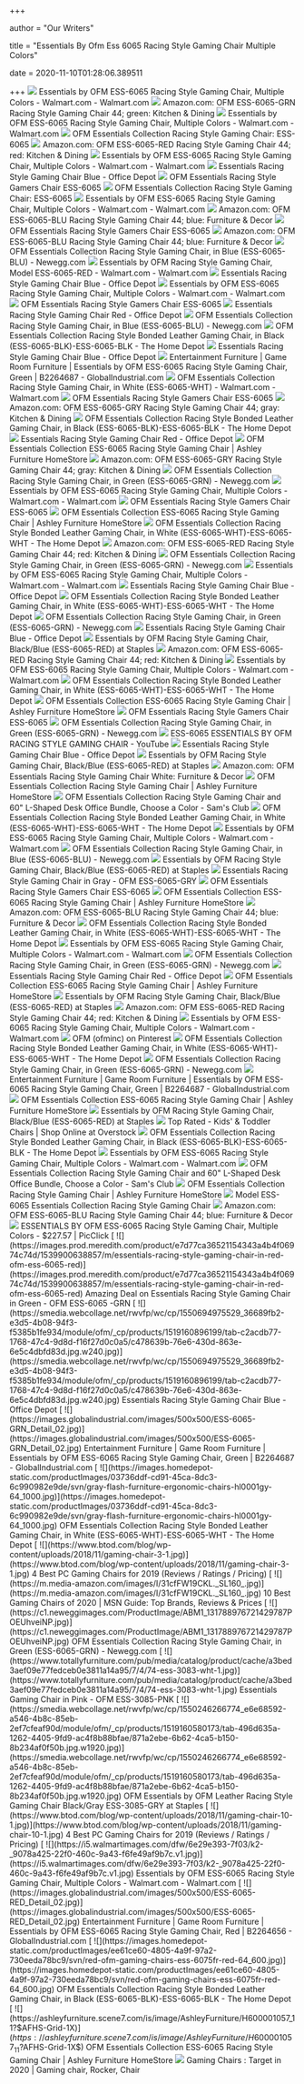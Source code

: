 +++
        
author = "Our Writers"
        
title = "Essentials By Ofm Ess 6065 Racing Style Gaming Chair Multiple Colors"
        
date = 2020-11-10T01:28:06.389511
        
+++
[ ![](https://i5.walmartimages.com/asr/c28ddccc-38eb-40c0-829b-946edd60f4d3_1.4a1b13dd35a5ca0aac9183eac75e1f2c.jpeg)](https://i5.walmartimages.com/asr/c28ddccc-38eb-40c0-829b-946edd60f4d3_1.4a1b13dd35a5ca0aac9183eac75e1f2c.jpeg) Essentials by OFM ESS-6065 Racing Style Gaming Chair, Multiple Colors -  Walmart.com - Walmart.com
[ ![](https://images-na.ssl-images-amazon.com/images/I/61zIR9hgixL._AC_SY679_.jpg)](https://images-na.ssl-images-amazon.com/images/I/61zIR9hgixL._AC_SY679_.jpg) Amazon.com: OFM ESS-6065-GRN Racing Style Gaming Chair 44; green: Kitchen &  Dining
[ ![](https://i5.walmartimages.com/asr/cbc3b1ce-28e7-4c2e-97c4-67ca93b09b7b_2.434c49e2bead12ae72774f2f14808c06.jpeg)](https://i5.walmartimages.com/asr/cbc3b1ce-28e7-4c2e-97c4-67ca93b09b7b_2.434c49e2bead12ae72774f2f14808c06.jpeg) Essentials by OFM ESS-6065 Racing Style Gaming Chair, Multiple Colors -  Walmart.com - Walmart.com
[ ![](https://www.btod.com/images/products/secondary/thumbs/ofm-ess-6065-1.jpg)](https://www.btod.com/images/products/secondary/thumbs/ofm-ess-6065-1.jpg) OFM Essentials Collection Racing Style Gaming Chair: ESS-6065
[ ![](https://images-na.ssl-images-amazon.com/images/I/51YX1YQ9MUL._AC_SY355_.jpg)](https://images-na.ssl-images-amazon.com/images/I/51YX1YQ9MUL._AC_SY355_.jpg) Amazon.com: OFM ESS-6065-RED Racing Style Gaming Chair 44; red: Kitchen &  Dining
[ ![](https://i5.walmartimages.com/asr/3bb2cd6d-6fe9-435f-9142-5476fb98ae74_1.a6b58b770881c7aae8fb73541cd189e9.jpeg)](https://i5.walmartimages.com/asr/3bb2cd6d-6fe9-435f-9142-5476fb98ae74_1.a6b58b770881c7aae8fb73541cd189e9.jpeg) Essentials by OFM ESS-6065 Racing Style Gaming Chair, Multiple Colors -  Walmart.com - Walmart.com
[ ![](https://media.officedepot.com/image/upload/b_rgb:FFFFFF,c_pad,dpr_1.0,f_auto,h_666,q_auto,w_500/c_pad,h_666,w_500/v1/products/585126/585126_o05_essentials_by_ofm_racing_style_high_back_bonded_leather_gaming_chair?pgw=1)](https://media.officedepot.com/image/upload/b_rgb:FFFFFF,c_pad,dpr_1.0,f_auto,h_666,q_auto,w_500/c_pad,h_666,w_500/v1/products/585126/585126_o05_essentials_by_ofm_racing_style_high_back_bonded_leather_gaming_chair?pgw=1) Essentials Racing Style Gaming Chair Blue - Office Depot
[ ![](https://cdn11.bigcommerce.com/s-i16nt17fuj/images/stencil/1280x1280/products/7215/23904/black_white__50680.1585230461.jpg?c=2)](https://cdn11.bigcommerce.com/s-i16nt17fuj/images/stencil/1280x1280/products/7215/23904/black_white__50680.1585230461.jpg?c=2) OFM Essentials Racing Style Gamers Chair ESS-6065
[ ![](https://www.btod.com/images/products/secondary/ofm-ess-6065-2.jpg)](https://www.btod.com/images/products/secondary/ofm-ess-6065-2.jpg) OFM Essentials Collection Racing Style Gaming Chair: ESS-6065
[ ![](https://i5.walmartimages.com/asr/bee286d0-9c1b-4a75-8f49-56a9c72b53ed_1.956ee3ae0f6affc677703dc328276246.jpeg)](https://i5.walmartimages.com/asr/bee286d0-9c1b-4a75-8f49-56a9c72b53ed_1.956ee3ae0f6affc677703dc328276246.jpeg) Essentials by OFM ESS-6065 Racing Style Gaming Chair, Multiple Colors -  Walmart.com - Walmart.com
[ ![](https://m.media-amazon.com/images/I/61024IsVRzL._AC_SS350_.jpg)](https://m.media-amazon.com/images/I/61024IsVRzL._AC_SS350_.jpg) Amazon.com: OFM ESS-6065-BLU Racing Style Gaming Chair 44; blue: Furniture  & Decor
[ ![](https://cdn11.bigcommerce.com/s-i16nt17fuj/images/stencil/1280x1280/products/7215/23912/feature_1__28676.1585230460.png?c=2)](https://cdn11.bigcommerce.com/s-i16nt17fuj/images/stencil/1280x1280/products/7215/23912/feature_1__28676.1585230460.png?c=2) OFM Essentials Racing Style Gamers Chair ESS-6065
[ ![](https://m.media-amazon.com/images/I/71Vm12Yug2L._AC_SS350_.jpg)](https://m.media-amazon.com/images/I/71Vm12Yug2L._AC_SS350_.jpg) Amazon.com: OFM ESS-6065-BLU Racing Style Gaming Chair 44; blue: Furniture  & Decor
[ ![](https://smedia.webcollage.net/rwvfp/wc/cp/1550694975529_36689fb2-e3d5-4b08-94f3-f5385b1fe934/module/ofm//_cp/products/1519160896199/tab-c2acdb77-1768-47c4-9d8d-f16f27d0c0a5/edcd7415-76ec-4340-8eac-7e3810434f97.jpg.w960.jpg)](https://smedia.webcollage.net/rwvfp/wc/cp/1550694975529_36689fb2-e3d5-4b08-94f3-f5385b1fe934/module/ofm//_cp/products/1519160896199/tab-c2acdb77-1768-47c4-9d8d-f16f27d0c0a5/edcd7415-76ec-4340-8eac-7e3810434f97.jpg.w960.jpg) OFM Essentials Collection Racing Style Gaming Chair, in Blue (ESS-6065-BLU)  - Newegg.com
[ ![](https://i5.walmartimages.com/asr/e615f535-3e1b-42d3-9c01-cdd19db10137_1.cd6e6cfe6f904ed042681907f817f1ca.jpeg)](https://i5.walmartimages.com/asr/e615f535-3e1b-42d3-9c01-cdd19db10137_1.cd6e6cfe6f904ed042681907f817f1ca.jpeg) Essentials by OFM Racing Style Gaming Chair, Model ESS-6065-RED -  Walmart.com - Walmart.com
[ ![](https://media.officedepot.com/image/upload/b_rgb:FFFFFF,c_pad,dpr_1.0,f_auto,h_666,q_auto,w_500/c_pad,h_666,w_500/v1/products/585126/585126_o08_essentials_by_ofm_racing_style_high_back_bonded_leather_gaming_chair?pgw=1)](https://media.officedepot.com/image/upload/b_rgb:FFFFFF,c_pad,dpr_1.0,f_auto,h_666,q_auto,w_500/c_pad,h_666,w_500/v1/products/585126/585126_o08_essentials_by_ofm_racing_style_high_back_bonded_leather_gaming_chair?pgw=1) Essentials Racing Style Gaming Chair Blue - Office Depot
[ ![](https://i5.walmartimages.com/asr/b9ce1f33-3a09-4b8c-bc9c-af68ffb6ca95_2.4fa7aee21e80584ae4b522278c03af6e.jpeg)](https://i5.walmartimages.com/asr/b9ce1f33-3a09-4b8c-bc9c-af68ffb6ca95_2.4fa7aee21e80584ae4b522278c03af6e.jpeg) Essentials by OFM ESS-6065 Racing Style Gaming Chair, Multiple Colors -  Walmart.com - Walmart.com
[ ![](https://cdn11.bigcommerce.com/s-i16nt17fuj/images/stencil/500x500/products/468/1042/OFM-ESS-3083-2__02242.1549466717.jpg?c=2)](https://cdn11.bigcommerce.com/s-i16nt17fuj/images/stencil/500x500/products/468/1042/OFM-ESS-3083-2__02242.1549466717.jpg?c=2) OFM Essentials Racing Style Gamers Chair ESS-6065
[ ![](https://media.officedepot.com/image/upload/b_rgb:FFFFFF,c_pad,dpr_1.0,f_auto,h_666,q_auto,w_500/c_pad,h_666,w_500/v1/products/677973/677973_o07_essentials_by_ofm_racing_style_high_back_bonded_leather_gaming_chair?pgw=1)](https://media.officedepot.com/image/upload/b_rgb:FFFFFF,c_pad,dpr_1.0,f_auto,h_666,q_auto,w_500/c_pad,h_666,w_500/v1/products/677973/677973_o07_essentials_by_ofm_racing_style_high_back_bonded_leather_gaming_chair?pgw=1) Essentials Racing Style Gaming Chair Red - Office Depot
[ ![](https://smedia.webcollage.net/rwvfp/wc/cp/1550694975529_36689fb2-e3d5-4b08-94f3-f5385b1fe934/module/ofm//_cp/products/1519160896199/tab-c2acdb77-1768-47c4-9d8d-f16f27d0c0a5/20e3d80a-37f0-4d24-8b23-1bbb991a3f22.jpg.w960.jpg)](https://smedia.webcollage.net/rwvfp/wc/cp/1550694975529_36689fb2-e3d5-4b08-94f3-f5385b1fe934/module/ofm//_cp/products/1519160896199/tab-c2acdb77-1768-47c4-9d8d-f16f27d0c0a5/20e3d80a-37f0-4d24-8b23-1bbb991a3f22.jpg.w960.jpg) OFM Essentials Collection Racing Style Gaming Chair, in Blue (ESS-6065-BLU)  - Newegg.com
[ ![](https://images.homedepot-static.com/productImages/1d6587b2-e57f-4bcb-9ebf-374f2f49f8c7/svn/black-ofm-gaming-chairs-ess-6065-blk-4f_600.jpg)](https://images.homedepot-static.com/productImages/1d6587b2-e57f-4bcb-9ebf-374f2f49f8c7/svn/black-ofm-gaming-chairs-ess-6065-blk-4f_600.jpg) OFM Essentials Collection Racing Style Bonded Leather Gaming Chair, in  Black (ESS-6065-BLK)-ESS-6065-BLK - The Home Depot
[ ![](https://media.officedepot.com/image/upload/b_rgb:FFFFFF,c_pad,dpr_1.0,f_auto,h_666,q_auto,w_500/c_pad,h_666,w_500/v1/products/585126/585126_o06_essentials_by_ofm_racing_style_high_back_bonded_leather_gaming_chair?pgw=1)](https://media.officedepot.com/image/upload/b_rgb:FFFFFF,c_pad,dpr_1.0,f_auto,h_666,q_auto,w_500/c_pad,h_666,w_500/v1/products/585126/585126_o06_essentials_by_ofm_racing_style_high_back_bonded_leather_gaming_chair?pgw=1) Essentials Racing Style Gaming Chair Blue - Office Depot
[ ![](https://i.ytimg.com/vi/alMpzpPCosM/maxresdefault.jpg)](https://i.ytimg.com/vi/alMpzpPCosM/maxresdefault.jpg) Entertainment Furniture | Game Room Furniture | Essentials by OFM ESS-6065  Racing Style Gaming Chair, Green | B2264687 - GlobalIndustrial.com
[ ![](https://i5.walmartimages.com/asr/d8f2fc40-d742-4bcf-a583-6ccf057cf655_2.6e463fb4242281b9273f228f504a071c.jpeg)](https://i5.walmartimages.com/asr/d8f2fc40-d742-4bcf-a583-6ccf057cf655_2.6e463fb4242281b9273f228f504a071c.jpeg) OFM Essentials Collection Racing Style Gaming Chair, in White (ESS-6065-WHT)  - Walmart.com - Walmart.com
[ ![](https://cdn11.bigcommerce.com/s-i16nt17fuj/images/stencil/500x500/products/5202/13009/OFM-ESS-3085-2__86611.1549488994.jpg?c=2)](https://cdn11.bigcommerce.com/s-i16nt17fuj/images/stencil/500x500/products/5202/13009/OFM-ESS-3085-2__86611.1549488994.jpg?c=2) OFM Essentials Racing Style Gamers Chair ESS-6065
[ ![](https://m.media-amazon.com/images/I/71CGnelN7DL._AC_SS350_.jpg)](https://m.media-amazon.com/images/I/71CGnelN7DL._AC_SS350_.jpg) Amazon.com: OFM ESS-6065-GRY Racing Style Gaming Chair 44; gray: Kitchen &  Dining
[ ![](https://images.homedepot-static.com/productImages/6bbcc3c3-b6c2-433a-a9c7-1a5a5bc1b281/svn/black-ofm-gaming-chairs-ess-6065-blk-76_600.jpg)](https://images.homedepot-static.com/productImages/6bbcc3c3-b6c2-433a-a9c7-1a5a5bc1b281/svn/black-ofm-gaming-chairs-ess-6065-blk-76_600.jpg) OFM Essentials Collection Racing Style Bonded Leather Gaming Chair, in  Black (ESS-6065-BLK)-ESS-6065-BLK - The Home Depot
[ ![](https://media.officedepot.com/image/upload/b_rgb:FFFFFF,c_pad,dpr_1.0,f_auto,h_666,q_auto,w_500/c_pad,h_666,w_500/v1/products/677973/677973_o08_essentials_by_ofm_racing_style_high_back_bonded_leather_gaming_chair?pgw=1)](https://media.officedepot.com/image/upload/b_rgb:FFFFFF,c_pad,dpr_1.0,f_auto,h_666,q_auto,w_500/c_pad,h_666,w_500/v1/products/677973/677973_o08_essentials_by_ofm_racing_style_high_back_bonded_leather_gaming_chair?pgw=1) Essentials Racing Style Gaming Chair Red - Office Depot
[ ![](https://ashleyfurniture.scene7.com/is/image/AshleyFurniture/H600001059_1?$AFHS-Grid-1X$)](https://ashleyfurniture.scene7.com/is/image/AshleyFurniture/H600001059_1?$AFHS-Grid-1X$) OFM Essentials Collection ESS-6065 Racing Style Gaming Chair | Ashley  Furniture HomeStore
[ ![](https://m.media-amazon.com/images/I/81sUWTuA2cL._AC_UL400_.jpg)](https://m.media-amazon.com/images/I/81sUWTuA2cL._AC_UL400_.jpg) Amazon.com: OFM ESS-6065-GRY Racing Style Gaming Chair 44; gray: Kitchen &  Dining
[ ![](https://smedia.webcollage.net/rwvfp/wc/cp/1550695667284_0a0ffa5c-337b-4167-b4f3-9de0d391e972/module/ofm//_cp/products/1519160914326/tab-d9fc36e0-dbb8-4ebc-ae88-415e068e634c/598858d3-1a9d-49fd-ad9c-cf27bab738d7.jpg.w960.jpg)](https://smedia.webcollage.net/rwvfp/wc/cp/1550695667284_0a0ffa5c-337b-4167-b4f3-9de0d391e972/module/ofm//_cp/products/1519160914326/tab-d9fc36e0-dbb8-4ebc-ae88-415e068e634c/598858d3-1a9d-49fd-ad9c-cf27bab738d7.jpg.w960.jpg) OFM Essentials Collection Racing Style Gaming Chair, in Green (ESS-6065-GRN)  - Newegg.com
[ ![](https://i5.walmartimages.com/dfw/6e29e393-5e30/k2-_f09a25c1-dd00-4433-96b8-1a6917a73459.v1.jpg)](https://i5.walmartimages.com/dfw/6e29e393-5e30/k2-_f09a25c1-dd00-4433-96b8-1a6917a73459.v1.jpg) Essentials by OFM ESS-6065 Racing Style Gaming Chair, Multiple Colors -  Walmart.com - Walmart.com
[ ![](https://cdn11.bigcommerce.com/s-i16nt17fuj/images/stencil/1280x1280/products/7215/23908/feature_2__77181.1585230460.png?c=2)](https://cdn11.bigcommerce.com/s-i16nt17fuj/images/stencil/1280x1280/products/7215/23908/feature_2__77181.1585230460.png?c=2) OFM Essentials Racing Style Gamers Chair ESS-6065
[ ![](https://ashleyfurniture.scene7.com/is/image/AshleyFurniture/H600001057_2?$AFHS-PDP-Main$)](https://ashleyfurniture.scene7.com/is/image/AshleyFurniture/H600001057_2?$AFHS-PDP-Main$) OFM Essentials Collection ESS-6065 Racing Style Gaming Chair | Ashley  Furniture HomeStore
[ ![](https://images.homedepot-static.com/productImages/df97f002-eb90-48f1-a001-1026a6ce1ba4/svn/white-ofm-gaming-chairs-ess-6065-wht-fa_600.jpg)](https://images.homedepot-static.com/productImages/df97f002-eb90-48f1-a001-1026a6ce1ba4/svn/white-ofm-gaming-chairs-ess-6065-wht-fa_600.jpg) OFM Essentials Collection Racing Style Bonded Leather Gaming Chair, in  White (ESS-6065-WHT)-ESS-6065-WHT - The Home Depot
[ ![](https://images-na.ssl-images-amazon.com/images/I/5151QnoUzlL._AC_SL1025_.jpg)](https://images-na.ssl-images-amazon.com/images/I/5151QnoUzlL._AC_SL1025_.jpg) Amazon.com: OFM ESS-6065-RED Racing Style Gaming Chair 44; red: Kitchen &  Dining
[ ![](https://c1.neweggimages.com/ProductImageCompressAll1280/ABM1_131788976694717252XjjbXKjCFk.jpg)](https://c1.neweggimages.com/ProductImageCompressAll1280/ABM1_131788976694717252XjjbXKjCFk.jpg) OFM Essentials Collection Racing Style Gaming Chair, in Green (ESS-6065-GRN)  - Newegg.com
[ ![](https://i5.walmartimages.com/dfw/6e29e393-f056/k2-_ba796c38-039b-4d0a-a223-8135f3dfc8e1.v1.jpg)](https://i5.walmartimages.com/dfw/6e29e393-f056/k2-_ba796c38-039b-4d0a-a223-8135f3dfc8e1.v1.jpg) Essentials by OFM ESS-6065 Racing Style Gaming Chair, Multiple Colors -  Walmart.com - Walmart.com
[ ![](https://smedia.webcollage.net/rwvfp/wc/cp/1550694975529_36689fb2-e3d5-4b08-94f3-f5385b1fe934/module/ofm/_cp/products/1519160896199/tab-c2acdb77-1768-47c4-9d8d-f16f27d0c0a5/7f62653b-cf30-410c-8e9b-7bc189d34707.jpg.w240.jpg)](https://smedia.webcollage.net/rwvfp/wc/cp/1550694975529_36689fb2-e3d5-4b08-94f3-f5385b1fe934/module/ofm/_cp/products/1519160896199/tab-c2acdb77-1768-47c4-9d8d-f16f27d0c0a5/7f62653b-cf30-410c-8e9b-7bc189d34707.jpg.w240.jpg) Essentials Racing Style Gaming Chair Blue - Office Depot
[ ![](https://images.homedepot-static.com/productImages/116e988d-7930-42a9-afd4-e31eb755441a/svn/white-ofm-gaming-chairs-ess-6065-wht-76_600.jpg)](https://images.homedepot-static.com/productImages/116e988d-7930-42a9-afd4-e31eb755441a/svn/white-ofm-gaming-chairs-ess-6065-wht-76_600.jpg) OFM Essentials Collection Racing Style Bonded Leather Gaming Chair, in  White (ESS-6065-WHT)-ESS-6065-WHT - The Home Depot
[ ![](https://c1.neweggimages.com/ProductImageCompressAll300/AF46_132082928396555013QJBfKCAVD3.jpg)](https://c1.neweggimages.com/ProductImageCompressAll300/AF46_132082928396555013QJBfKCAVD3.jpg) OFM Essentials Collection Racing Style Gaming Chair, in Green (ESS-6065-GRN)  - Newegg.com
[ ![](https://media.officedepot.com/image/upload/b_rgb:FFFFFF,c_pad,dpr_1.0,f_auto,h_666,q_auto,w_500/c_pad,h_666,w_500/v1/products/585126/585126_o09_essentials_by_ofm_racing_style_high_back_bonded_leather_gaming_chair?pgw=1)](https://media.officedepot.com/image/upload/b_rgb:FFFFFF,c_pad,dpr_1.0,f_auto,h_666,q_auto,w_500/c_pad,h_666,w_500/v1/products/585126/585126_o09_essentials_by_ofm_racing_style_high_back_bonded_leather_gaming_chair?pgw=1) Essentials Racing Style Gaming Chair Blue - Office Depot
[ ![](https://smedia.webcollage.net/rwvfp/wc/cp/1550695500345_a9c6d0ce-e145-4f67-88b9-f49bcf95f718/module/ofm//_cp/products/1519160951969/tab-1a39aefd-e6e3-4390-aae7-cdab3abca8be/5ec9ffa8-a1f4-4cb5-84c6-14220223159f.jpg.w480.jpg)](https://smedia.webcollage.net/rwvfp/wc/cp/1550695500345_a9c6d0ce-e145-4f67-88b9-f49bcf95f718/module/ofm//_cp/products/1519160951969/tab-1a39aefd-e6e3-4390-aae7-cdab3abca8be/5ec9ffa8-a1f4-4cb5-84c6-14220223159f.jpg.w480.jpg) Essentials by OFM Racing Style Gaming Chair, Black/Blue (ESS-6065-RED) at  Staples
[ ![](https://images-na.ssl-images-amazon.com/images/I/51WJ0SbuW7L._AC_SX466_.jpg)](https://images-na.ssl-images-amazon.com/images/I/51WJ0SbuW7L._AC_SX466_.jpg) Amazon.com: OFM ESS-6065-RED Racing Style Gaming Chair 44; red: Kitchen &  Dining
[ ![](https://i5.walmartimages.com/asr/133567d5-22a2-4248-a5b5-761491d0dd06_1.517df4f37880166525a5d6cfd7e61b05.jpeg)](https://i5.walmartimages.com/asr/133567d5-22a2-4248-a5b5-761491d0dd06_1.517df4f37880166525a5d6cfd7e61b05.jpeg) Essentials by OFM ESS-6065 Racing Style Gaming Chair, Multiple Colors -  Walmart.com - Walmart.com
[ ![](https://images.homedepot-static.com/productImages/57cca3f6-5d7d-4eb1-b7f8-156993392ddf/svn/white-gaming-chairs-rsp-110-wht-64_1000.jpg)](https://images.homedepot-static.com/productImages/57cca3f6-5d7d-4eb1-b7f8-156993392ddf/svn/white-gaming-chairs-rsp-110-wht-64_1000.jpg) OFM Essentials Collection Racing Style Bonded Leather Gaming Chair, in  White (ESS-6065-WHT)-ESS-6065-WHT - The Home Depot
[ ![](https://ashleyfurniture.scene7.com/is/image/AshleyFurniture/H600001057_14?$AFHS-PDP-Main$)](https://ashleyfurniture.scene7.com/is/image/AshleyFurniture/H600001057_14?$AFHS-PDP-Main$) OFM Essentials Collection ESS-6065 Racing Style Gaming Chair | Ashley  Furniture HomeStore
[ ![](https://cdn11.bigcommerce.com/s-i16nt17fuj/images/stencil/500x500/products/5178/12927/OFM-ESS-9050-2__64150.1549488866.png?c=2)](https://cdn11.bigcommerce.com/s-i16nt17fuj/images/stencil/500x500/products/5178/12927/OFM-ESS-9050-2__64150.1549488866.png?c=2) OFM Essentials Racing Style Gamers Chair ESS-6065
[ ![](https://c1.neweggimages.com/ProductImageCompressAll1280/ABM1_1317889766927450874aTzrS259l.jpg)](https://c1.neweggimages.com/ProductImageCompressAll1280/ABM1_1317889766927450874aTzrS259l.jpg) OFM Essentials Collection Racing Style Gaming Chair, in Green (ESS-6065-GRN)  - Newegg.com
[ ![](https://i.ytimg.com/vi/UFk1TWoWgJU/maxresdefault.jpg)](https://i.ytimg.com/vi/UFk1TWoWgJU/maxresdefault.jpg) ESS-6065 ESSENTIALS BY OFM RACING STYLE GAMING CHAIR - YouTube
[ ![](https://media.officedepot.com/image/upload/b_rgb:FFFFFF,c_pad,dpr_1.0,f_auto,h_666,q_auto,w_500/c_pad,h_666,w_500/v1/products/585126/585126_o07_essentials_by_ofm_racing_style_high_back_bonded_leather_gaming_chair?pgw=1)](https://media.officedepot.com/image/upload/b_rgb:FFFFFF,c_pad,dpr_1.0,f_auto,h_666,q_auto,w_500/c_pad,h_666,w_500/v1/products/585126/585126_o07_essentials_by_ofm_racing_style_high_back_bonded_leather_gaming_chair?pgw=1) Essentials Racing Style Gaming Chair Blue - Office Depot
[ ![](https://smedia.webcollage.net/rwvfp/wc/cp/1550695500345_a9c6d0ce-e145-4f67-88b9-f49bcf95f718/module/ofm//_cp/products/1519160951969/tab-1a39aefd-e6e3-4390-aae7-cdab3abca8be/3368e780-c155-4d1b-821d-faf7e58ee106.jpg.w480.jpg)](https://smedia.webcollage.net/rwvfp/wc/cp/1550695500345_a9c6d0ce-e145-4f67-88b9-f49bcf95f718/module/ofm//_cp/products/1519160951969/tab-1a39aefd-e6e3-4390-aae7-cdab3abca8be/3368e780-c155-4d1b-821d-faf7e58ee106.jpg.w480.jpg) Essentials by OFM Racing Style Gaming Chair, Black/Blue (ESS-6065-RED) at  Staples
[ ![](https://m.media-amazon.com/images/I/71JbtGHDrzL._AC_SS350_.jpg)](https://m.media-amazon.com/images/I/71JbtGHDrzL._AC_SS350_.jpg) Amazon.com: OFM Essentials Racing Style Gaming Chair White: Furniture &  Decor
[ ![](https://ashleyfurniture.scene7.com/is/image/AshleyFurniture/H600001056_14?$AFHS-PDP-Main$)](https://ashleyfurniture.scene7.com/is/image/AshleyFurniture/H600001056_14?$AFHS-PDP-Main$) OFM Essentials Collection Racing Style Gaming Chair | Ashley Furniture  HomeStore
[ ![](x-raw-image:///3280c4204caa80a5b2cd4dc256b3bfa6c3a4b1bb14e385f1b4f7ff48bdb2c0de)](x-raw-image:///3280c4204caa80a5b2cd4dc256b3bfa6c3a4b1bb14e385f1b4f7ff48bdb2c0de) OFM Essentials Collection Racing Style Gaming Chair and 60" L-Shaped Desk  Office Bundle, Choose a Color - Sam's Club
[ ![](https://images.homedepot-static.com/productImages/74d29aae-5979-4028-ae6c-da0b3a7bdb21/svn/white-ofm-gaming-chairs-ess-6065-wht-44_600.jpg)](https://images.homedepot-static.com/productImages/74d29aae-5979-4028-ae6c-da0b3a7bdb21/svn/white-ofm-gaming-chairs-ess-6065-wht-44_600.jpg) OFM Essentials Collection Racing Style Bonded Leather Gaming Chair, in  White (ESS-6065-WHT)-ESS-6065-WHT - The Home Depot
[ ![](https://i5.walmartimages.com/asr/85c1d54c-e30f-4feb-b94c-52cc1ae837c2_1.74f78547b56c798165ad18b5231cff9a.jpeg?odnWidth=282&odnHeight=282&odnBg=ffffff)](https://i5.walmartimages.com/asr/85c1d54c-e30f-4feb-b94c-52cc1ae837c2_1.74f78547b56c798165ad18b5231cff9a.jpeg?odnWidth=282&odnHeight=282&odnBg=ffffff) Essentials by OFM ESS-6065 Racing Style Gaming Chair, Multiple Colors -  Walmart.com - Walmart.com
[ ![](https://c1.neweggimages.com/ProductImageCompressAll1280/ABM1_131788975499038917BYd4jYOpTM.jpg)](https://c1.neweggimages.com/ProductImageCompressAll1280/ABM1_131788975499038917BYd4jYOpTM.jpg) OFM Essentials Collection Racing Style Gaming Chair, in Blue (ESS-6065-BLU)  - Newegg.com
[ ![](https://smedia.webcollage.net/rwvfp/wc/cp/1550695500345_a9c6d0ce-e145-4f67-88b9-f49bcf95f718/module/ofm/_cp/products/1519160951969/tab-1a39aefd-e6e3-4390-aae7-cdab3abca8be/9fbcfffc-c2ad-436b-9ebc-9120552070f9.jpg.w240.jpg)](https://smedia.webcollage.net/rwvfp/wc/cp/1550695500345_a9c6d0ce-e145-4f67-88b9-f49bcf95f718/module/ofm/_cp/products/1519160951969/tab-1a39aefd-e6e3-4390-aae7-cdab3abca8be/9fbcfffc-c2ad-436b-9ebc-9120552070f9.jpg.w240.jpg) Essentials by OFM Racing Style Gaming Chair, Black/Blue (ESS-6065-RED) at  Staples
[ ![](https://www.totallyfurniture.com/pub/media/images/cache/amasty/shopby/option_images/slider/resized/200x200/ofm.png)](https://www.totallyfurniture.com/pub/media/images/cache/amasty/shopby/option_images/slider/resized/200x200/ofm.png) Essentials Racing Style Gaming Chair in Gray - OFM ESS-6065-GRY
[ ![](https://cdn11.bigcommerce.com/s-i16nt17fuj/images/stencil/1280x1280/products/7215/23911/color_swatches__17702.1585230460.png?c=2)](https://cdn11.bigcommerce.com/s-i16nt17fuj/images/stencil/1280x1280/products/7215/23911/color_swatches__17702.1585230460.png?c=2) OFM Essentials Racing Style Gamers Chair ESS-6065
[ ![](https://ashleyfurniture.scene7.com/is/image/AshleyFurniture/H600001059_20?$AFHS-PDP-Main$)](https://ashleyfurniture.scene7.com/is/image/AshleyFurniture/H600001059_20?$AFHS-PDP-Main$) OFM Essentials Collection ESS-6065 Racing Style Gaming Chair | Ashley  Furniture HomeStore
[ ![](https://m.media-amazon.com/images/I/71vRCx8pB1L._AC_SS350_.jpg)](https://m.media-amazon.com/images/I/71vRCx8pB1L._AC_SS350_.jpg) Amazon.com: OFM ESS-6065-BLU Racing Style Gaming Chair 44; blue: Furniture  & Decor
[ ![](https://images.homedepot-static.com/productImages/0f1d8a21-247d-451b-a7d5-65a21909ba4e/svn/white-ofm-gaming-chairs-ess-6075-wht-64_600.jpg)](https://images.homedepot-static.com/productImages/0f1d8a21-247d-451b-a7d5-65a21909ba4e/svn/white-ofm-gaming-chairs-ess-6075-wht-64_600.jpg) OFM Essentials Collection Racing Style Bonded Leather Gaming Chair, in  White (ESS-6065-WHT)-ESS-6065-WHT - The Home Depot
[ ![](https://i5.walmartimages.com/asr/8247a53e-19a3-402e-b71e-1e72ad1eedcc_1.c08c712a12cf2947fc8fc64e17e334a7.jpeg?odnWidth=282&odnHeight=282&odnBg=ffffff)](https://i5.walmartimages.com/asr/8247a53e-19a3-402e-b71e-1e72ad1eedcc_1.c08c712a12cf2947fc8fc64e17e334a7.jpeg?odnWidth=282&odnHeight=282&odnBg=ffffff) Essentials by OFM ESS-6065 Racing Style Gaming Chair, Multiple Colors -  Walmart.com - Walmart.com
[ ![](https://c1.neweggimages.com/ProductImageCompressAll300/AEKD_132170100629127837MqIfwsIseo.jpg)](https://c1.neweggimages.com/ProductImageCompressAll300/AEKD_132170100629127837MqIfwsIseo.jpg) OFM Essentials Collection Racing Style Gaming Chair, in Green (ESS-6065-GRN)  - Newegg.com
[ ![](https://media.officedepot.com/image/upload/b_rgb:FFFFFF,c_pad,dpr_1.0,f_auto,h_666,q_auto,w_500/c_pad,h_666,w_500/v1/products/677973/677973_o06_essentials_by_ofm_racing_style_high_back_bonded_leather_gaming_chair?pgw=1)](https://media.officedepot.com/image/upload/b_rgb:FFFFFF,c_pad,dpr_1.0,f_auto,h_666,q_auto,w_500/c_pad,h_666,w_500/v1/products/677973/677973_o06_essentials_by_ofm_racing_style_high_back_bonded_leather_gaming_chair?pgw=1) Essentials Racing Style Gaming Chair Red - Office Depot
[ ![](https://ashleyfurniture.scene7.com/is/image/AshleyFurniture/H600001059_19?$AFHS-PDP-Main$)](https://ashleyfurniture.scene7.com/is/image/AshleyFurniture/H600001059_19?$AFHS-PDP-Main$) OFM Essentials Collection ESS-6065 Racing Style Gaming Chair | Ashley  Furniture HomeStore
[ ![](https://smedia.webcollage.net/rwvfp/wc/cp/1550695500345_a9c6d0ce-e145-4f67-88b9-f49bcf95f718/module/ofm/_cp/products/1519160951969/tab-1a39aefd-e6e3-4390-aae7-cdab3abca8be/95add42d-514b-438f-b942-4efe453e5028.jpg.w240.jpg)](https://smedia.webcollage.net/rwvfp/wc/cp/1550695500345_a9c6d0ce-e145-4f67-88b9-f49bcf95f718/module/ofm/_cp/products/1519160951969/tab-1a39aefd-e6e3-4390-aae7-cdab3abca8be/95add42d-514b-438f-b942-4efe453e5028.jpg.w240.jpg) Essentials by OFM Racing Style Gaming Chair, Black/Blue (ESS-6065-RED) at  Staples
[ ![](https://images-na.ssl-images-amazon.com/images/I/31XrVlyV7JL._AC_.jpg)](https://images-na.ssl-images-amazon.com/images/I/31XrVlyV7JL._AC_.jpg) Amazon.com: OFM ESS-6065-RED Racing Style Gaming Chair 44; red: Kitchen &  Dining
[ ![](https://i5.walmartimages.com/asr/32d0f1f1-62eb-43b8-8c93-209782cf218b_1.f018b4bc7a3d49b21569adb782561dc3.jpeg?odnWidth=282&odnHeight=282&odnBg=ffffff)](https://i5.walmartimages.com/asr/32d0f1f1-62eb-43b8-8c93-209782cf218b_1.f018b4bc7a3d49b21569adb782561dc3.jpeg?odnWidth=282&odnHeight=282&odnBg=ffffff) Essentials by OFM ESS-6065 Racing Style Gaming Chair, Multiple Colors -  Walmart.com - Walmart.com
[ ![](https://i.pinimg.com/236x/76/8b/ce/768bcea91bb97977cd35d412780cd33b.jpg)](https://i.pinimg.com/236x/76/8b/ce/768bcea91bb97977cd35d412780cd33b.jpg) OFM (ofminc) on Pinterest
[ ![](https://images.homedepot-static.com/productImages/03a9d323-5dd3-4918-9fdb-f7bb5fadf9cb/svn/white-ofm-gaming-chairs-ess-6065-wht-1f_600.jpg)](https://images.homedepot-static.com/productImages/03a9d323-5dd3-4918-9fdb-f7bb5fadf9cb/svn/white-ofm-gaming-chairs-ess-6065-wht-1f_600.jpg) OFM Essentials Collection Racing Style Bonded Leather Gaming Chair, in  White (ESS-6065-WHT)-ESS-6065-WHT - The Home Depot
[ ![](https://c1.neweggimages.com/ProductImageCompressAll300/ARRDD201013KO2BO.jpg)](https://c1.neweggimages.com/ProductImageCompressAll300/ARRDD201013KO2BO.jpg) OFM Essentials Collection Racing Style Gaming Chair, in Green (ESS-6065-GRN)  - Newegg.com
[ ![](https://images.globalindustrial.com/images/500x500/ESS-6065-GRN_Detail_05.jpg)](https://images.globalindustrial.com/images/500x500/ESS-6065-GRN_Detail_05.jpg) Entertainment Furniture | Game Room Furniture | Essentials by OFM ESS-6065  Racing Style Gaming Chair, Green | B2264687 - GlobalIndustrial.com
[ ![](https://ashleyfurniture.scene7.com/is/image/AshleyFurniture/H600001057_10?$AFHS-PDP-Main$)](https://ashleyfurniture.scene7.com/is/image/AshleyFurniture/H600001057_10?$AFHS-PDP-Main$) OFM Essentials Collection ESS-6065 Racing Style Gaming Chair | Ashley  Furniture HomeStore
[ ![](https://smedia.webcollage.net/rwvfp/wc/cp/1550695500345_a9c6d0ce-e145-4f67-88b9-f49bcf95f718/module/ofm/_cp/products/1519160951969/tab-1a39aefd-e6e3-4390-aae7-cdab3abca8be/0cbcf8a7-465b-42a2-9cef-e7e5814c3300.jpg.w240.jpg)](https://smedia.webcollage.net/rwvfp/wc/cp/1550695500345_a9c6d0ce-e145-4f67-88b9-f49bcf95f718/module/ofm/_cp/products/1519160951969/tab-1a39aefd-e6e3-4390-aae7-cdab3abca8be/0cbcf8a7-465b-42a2-9cef-e7e5814c3300.jpg.w240.jpg) Essentials by OFM Racing Style Gaming Chair, Black/Blue (ESS-6065-RED) at  Staples
[ ![](https://ak1.ostkcdn.com/images/products/is/images/direct/dba3adf2a9dad82c2a76fea745c3c9a0a2ac262c/Costway-Executive-Racing-Style-High-Back-Reclining-Chair-Gaming-Chair-Office-Computer-%28Black%2BWhite%29.jpg?imwidth=400&impolicy=medium)](https://ak1.ostkcdn.com/images/products/is/images/direct/dba3adf2a9dad82c2a76fea745c3c9a0a2ac262c/Costway-Executive-Racing-Style-High-Back-Reclining-Chair-Gaming-Chair-Office-Computer-%28Black%2BWhite%29.jpg?imwidth=400&impolicy=medium) Top Rated - Kids' & Toddler Chairs | Shop Online at Overstock
[ ![](https://images.homedepot-static.com/productImages/6ec57b78-7194-40ea-b265-f390f571f883/svn/black-ofm-gaming-chairs-ess-6065-blk-44_600.jpg)](https://images.homedepot-static.com/productImages/6ec57b78-7194-40ea-b265-f390f571f883/svn/black-ofm-gaming-chairs-ess-6065-blk-44_600.jpg) OFM Essentials Collection Racing Style Bonded Leather Gaming Chair, in  Black (ESS-6065-BLK)-ESS-6065-BLK - The Home Depot
[ ![](https://i5.walmartimages.com/asr/b92d0162-17f3-4a8d-99bb-0364f67ff086_1.6b6282ba782b085c2e125fa7273052e2.jpeg?odnWidth=282&odnHeight=282&odnBg=ffffff)](https://i5.walmartimages.com/asr/b92d0162-17f3-4a8d-99bb-0364f67ff086_1.6b6282ba782b085c2e125fa7273052e2.jpeg?odnWidth=282&odnHeight=282&odnBg=ffffff) Essentials by OFM ESS-6065 Racing Style Gaming Chair, Multiple Colors -  Walmart.com - Walmart.com
[ ![](https://scene7.samsclub.com/is/image/samsclub/0019276701152_B?wid=280&hei=280)](https://scene7.samsclub.com/is/image/samsclub/0019276701152_B?wid=280&hei=280) OFM Essentials Collection Racing Style Gaming Chair and 60" L-Shaped Desk  Office Bundle, Choose a Color - Sam's Club
[ ![](https://ashleyfurniture.scene7.com/is/image/AshleyFurniture/H600001056_18?$AFHS-PDP-Main$)](https://ashleyfurniture.scene7.com/is/image/AshleyFurniture/H600001056_18?$AFHS-PDP-Main$) OFM Essentials Collection Racing Style Gaming Chair | Ashley Furniture  HomeStore
[ ![](https://www.ofminc.com/wp-content/themes/ofm/assets/images/ofmlogo.png)](https://www.ofminc.com/wp-content/themes/ofm/assets/images/ofmlogo.png) Model ESS-6065 Essentials Collection Racing Style Gaming Chair
[ ![](https://m.media-amazon.com/images/I/71hnbW21r1L._AC_SS350_.jpg)](https://m.media-amazon.com/images/I/71hnbW21r1L._AC_SS350_.jpg) Amazon.com: OFM ESS-6065-BLU Racing Style Gaming Chair 44; blue: Furniture  & Decor
[ ![](https://www.picclickimg.com/d/l400/pict/143783696975_/Essentials-by-OFM-Ess-3085-Racing-Style-Bonded-Leather.jpg)](https://www.picclickimg.com/d/l400/pict/143783696975_/Essentials-by-OFM-Ess-3085-Racing-Style-Bonded-Leather.jpg) ESSENTIALS BY OFM ESS-6065 Racing Style Gaming Chair, Multiple Colors -  $227.57 | PicClick
[ ![](https://images.prod.meredith.com/product/e7d77ca36521154343a4b4f06974c74d/1539900638857/m/essentials-racing-style-gaming-chair-in-red-ofm-ess-6065-red)](https://images.prod.meredith.com/product/e7d77ca36521154343a4b4f06974c74d/1539900638857/m/essentials-racing-style-gaming-chair-in-red-ofm-ess-6065-red) Amazing Deal on Essentials Racing Style Gaming Chair in Green - OFM ESS-6065 -GRN
[ ![](https://smedia.webcollage.net/rwvfp/wc/cp/1550694975529_36689fb2-e3d5-4b08-94f3-f5385b1fe934/module/ofm/_cp/products/1519160896199/tab-c2acdb77-1768-47c4-9d8d-f16f27d0c0a5/c478639b-76e6-430d-863e-6e5c4dbfd83d.jpg.w240.jpg)](https://smedia.webcollage.net/rwvfp/wc/cp/1550694975529_36689fb2-e3d5-4b08-94f3-f5385b1fe934/module/ofm/_cp/products/1519160896199/tab-c2acdb77-1768-47c4-9d8d-f16f27d0c0a5/c478639b-76e6-430d-863e-6e5c4dbfd83d.jpg.w240.jpg) Essentials Racing Style Gaming Chair Blue - Office Depot
[ ![](https://images.globalindustrial.com/images/500x500/ESS-6065-GRN_Detail_02.jpg)](https://images.globalindustrial.com/images/500x500/ESS-6065-GRN_Detail_02.jpg) Entertainment Furniture | Game Room Furniture | Essentials by OFM ESS-6065  Racing Style Gaming Chair, Green | B2264687 - GlobalIndustrial.com
[ ![](https://images.homedepot-static.com/productImages/03736ddf-cd91-45ca-8dc3-6c990982e9de/svn/gray-flash-furniture-ergonomic-chairs-hl0001gy-64_1000.jpg)](https://images.homedepot-static.com/productImages/03736ddf-cd91-45ca-8dc3-6c990982e9de/svn/gray-flash-furniture-ergonomic-chairs-hl0001gy-64_1000.jpg) OFM Essentials Collection Racing Style Bonded Leather Gaming Chair, in  White (ESS-6065-WHT)-ESS-6065-WHT - The Home Depot
[ ![](https://www.btod.com/blog/wp-content/uploads/2018/11/gaming-chair-3-1.jpg)](https://www.btod.com/blog/wp-content/uploads/2018/11/gaming-chair-3-1.jpg) 4 Best PC Gaming Chairs for 2019 (Reviews / Ratings / Pricing)
[ ![](https://m.media-amazon.com/images/I/31cfFW19CKL._SL160_.jpg)](https://m.media-amazon.com/images/I/31cfFW19CKL._SL160_.jpg) 10 Best Gaming Chairs of 2020 | MSN Guide: Top Brands, Reviews & Prices
[ ![](https://c1.neweggimages.com/ProductImage/ABM1_131788976721429787POEUhveiNP.jpg)](https://c1.neweggimages.com/ProductImage/ABM1_131788976721429787POEUhveiNP.jpg) OFM Essentials Collection Racing Style Gaming Chair, in Green (ESS-6065-GRN)  - Newegg.com
[ ![](https://www.totallyfurniture.com/pub/media/catalog/product/cache/a3bed3aef09e77fedceb0e3811a14a95/7/4/74-ess-3083-wht-1.jpg)](https://www.totallyfurniture.com/pub/media/catalog/product/cache/a3bed3aef09e77fedceb0e3811a14a95/7/4/74-ess-3083-wht-1.jpg) Essentials Gaming Chair in Pink - OFM ESS-3085-PNK
[ ![](https://smedia.webcollage.net/rwvfp/wc/cp/1550246266774_e6e68592-a546-4b8c-85eb-2ef7cfeaf90d/module/ofm/_cp/products/1519160580173/tab-496d635a-1262-4405-9fd9-ac4f8b88bfae/871a2ebe-6b62-4ca5-b150-8b234af0f50b.jpg.w1920.jpg)](https://smedia.webcollage.net/rwvfp/wc/cp/1550246266774_e6e68592-a546-4b8c-85eb-2ef7cfeaf90d/module/ofm/_cp/products/1519160580173/tab-496d635a-1262-4405-9fd9-ac4f8b88bfae/871a2ebe-6b62-4ca5-b150-8b234af0f50b.jpg.w1920.jpg) OFM Essentials by OFM Leather Racing Style Gaming Chair Black/Gray ESS-3085-GRY  at Staples
[ ![](https://www.btod.com/blog/wp-content/uploads/2018/11/gaming-chair-10-1.jpg)](https://www.btod.com/blog/wp-content/uploads/2018/11/gaming-chair-10-1.jpg) 4 Best PC Gaming Chairs for 2019 (Reviews / Ratings / Pricing)
[ ![](https://i5.walmartimages.com/dfw/6e29e393-7f03/k2-_9078a425-22f0-460c-9a43-f6fe49af9b7c.v1.jpg)](https://i5.walmartimages.com/dfw/6e29e393-7f03/k2-_9078a425-22f0-460c-9a43-f6fe49af9b7c.v1.jpg) Essentials by OFM ESS-6065 Racing Style Gaming Chair, Multiple Colors -  Walmart.com - Walmart.com
[ ![](https://images.globalindustrial.com/images/500x500/ESS-6065-RED_Detail_02.jpg)](https://images.globalindustrial.com/images/500x500/ESS-6065-RED_Detail_02.jpg) Entertainment Furniture | Game Room Furniture | Essentials by OFM ESS-6065  Racing Style Gaming Chair, Red | B2264656 - GlobalIndustrial.com
[ ![](https://images.homedepot-static.com/productImages/ee61ce60-4805-4a9f-97a2-730eeda78bc9/svn/red-ofm-gaming-chairs-ess-6075fr-red-64_600.jpg)](https://images.homedepot-static.com/productImages/ee61ce60-4805-4a9f-97a2-730eeda78bc9/svn/red-ofm-gaming-chairs-ess-6075fr-red-64_600.jpg) OFM Essentials Collection Racing Style Bonded Leather Gaming Chair, in  Black (ESS-6065-BLK)-ESS-6065-BLK - The Home Depot
[ ![](https://ashleyfurniture.scene7.com/is/image/AshleyFurniture/H600001057_11?$AFHS-Grid-1X$)](https://ashleyfurniture.scene7.com/is/image/AshleyFurniture/H600001057_11?$AFHS-Grid-1X$) OFM Essentials Collection ESS-6065 Racing Style Gaming Chair | Ashley  Furniture HomeStore
[ ![](https://i.pinimg.com/474x/af/b2/92/afb2929039be3a3064820b7a624482f5.jpg)](https://i.pinimg.com/474x/af/b2/92/afb2929039be3a3064820b7a624482f5.jpg) Gaming Chairs : Target in 2020 | Gaming chair, Rocker, Chair
